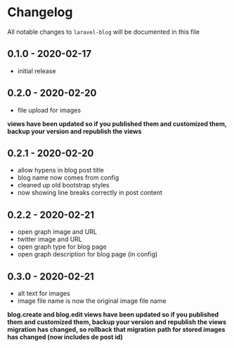 # Changelog

All notable changes to `laravel-blog` will be documented in this file

## 0.1.0 - 2020-02-17

- initial release

## 0.2.0 - 2020-02-20

- file upload for images

**views have been updated so if you published them and customized them, backup your version and republish the views**

## 0.2.1 - 2020-02-20

- allow hypens in blog post title
- blog name now comes from config
- cleaned up old bootstrap styles
- now showing line breaks correctly in post content

## 0.2.2 - 2020-02-21

- open graph image and URL
- twitter image and URL
- open graph type for blog page
- open graph description for blog page (in config)


## 0.3.0 - 2020-02-21
- alt text for images
- image file name is now the original image file name

**blog.create and blog.edit views have been updated so if you published them and customized them, backup your version and republish the views**
**migration has changed, so rollback that migration**
**path for stored images has changed (now includes de post id)**
